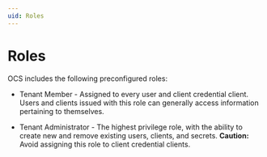 ```yaml
---
uid: Roles
---
```


# Roles

OCS includes the following preconfigured roles:

- Tenant Member - Assigned to every user and client credential client. Users and clients issued with this role can generally access information pertaining to themselves.

- Tenant Administrator - The highest privilege role, with the ability to create new and remove existing users, clients, and secrets.
    **Caution:** Avoid assigning this role to client credential clients.

<!--Angela Flores 6/18/21 - The Roles topic lists five preconfigured roles. Why is this topic different? Which one is correct? If the Roles topic exists, why is this one here? -->
